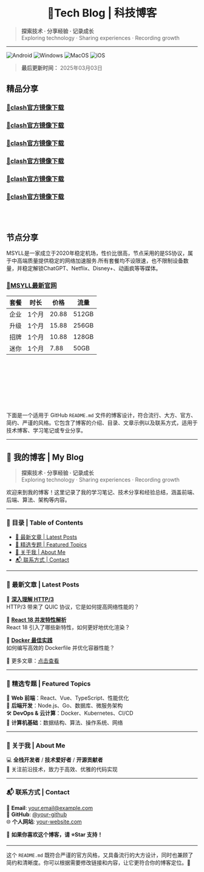 <h1 align="center">📘Tech Blog  | 科技博客</h1>

> **探索技术 · 分享经验 · 记录成长**  
> Exploring technology · Sharing experiences · Recording growth 

---

![Android](https://img.shields.io/badge/安卓-Android-brightgreen)
![Windows](https://img.shields.io/badge/微软-Windows-blue)
![MacOS](https://img.shields.io/badge/OS-MacOS-lightgrey)
![iOS](https://img.shields.io/badge/苹果-iOS-red)
> ****最后更新时间：**** 2025年03月03日
## 精品分享
### [🚀clash官方镜像下载](https://github.com/wangzai69/ClashX)
### [🚀clash官方镜像下载](https://github.com/wangzai69/ClashX)
### [🚀clash官方镜像下载](https://github.com/wangzai69/ClashX)
### [🚀clash官方镜像下载](https://github.com/wangzai69/ClashX)
### [🚀clash官方镜像下载](https://github.com/wangzai69/ClashX)
### [🚀clash官方镜像下载](https://github.com/wangzai69/ClashX)
<br>
<br>

## 节点分享
MSYLL是一家成立于2020年稳定机场，性价比很高，节点采用的是SS协议，属于中高端质量提供稳定的网络加速服务.所有套餐均不设限速，也不限制设备数量，并稳定解锁ChatGPT、Netflix、Disney+、动画疯等等媒体。
### [🚀MSYLL最新官网](https://122677.top)

| 套餐 | 时长 | 价格 | 流量 |
|------|------|------|------|
| 企业 | 1个月 |20.88 |512GB |
| 升级 | 1个月 |15.88 |256GB |
| 招牌 | 1个月 |10.88 |128GB |
| 迷你 | 1个月 |7.88  |50GB  |
<br>
<br>
<br>
<br>
<br>
<br>
<br>

下面是一个适用于 GitHub `README.md` 文件的博客设计，符合流行、大方、官方、简约、严谨的风格。它包含了博客的介绍、目录、文章示例以及联系方式，适用于技术博客、学习笔记或专业分享。  

---

## 📘 我的博客 | My Blog

> **探索技术 · 分享经验 · 记录成长**  
> Exploring technology · Sharing experiences · Recording growth  

欢迎来到我的博客！这里记录了我的学习笔记、技术分享和经验总结，涵盖前端、后端、算法、架构等内容。  

---

### 📂 目录 | Table of Contents  
- [🚀 最新文章 | Latest Posts](#-最新文章--latest-posts)  
- [📖 精选专题 | Featured Topics](#-精选专题--featured-topics)  
- [📌 关于我 | About Me](#-关于我--about-me)  
- [📬 联系方式 | Contact](#-联系方式--contact)  

---

### 🚀 最新文章 | Latest Posts  

📌 **[深入理解 HTTP/3](https://github.com/your-repo/issues/1)**  
HTTP/3 带来了 QUIC 协议，它是如何提高网络性能的？  

📌 **[React 18 并发特性解析](https://github.com/your-repo/issues/2)**  
React 18 引入了哪些新特性，如何更好地优化渲染？  

📌 **[Docker 最佳实践](https://github.com/your-repo/issues/3)**  
如何编写高效的 Dockerfile 并优化容器性能？  

🔗 更多文章：[点击查看](https://github.com/your-repo/issues)  

---

### 📖 精选专题 | Featured Topics  
🎯 **Web 前端**：React、Vue、TypeScript、性能优化  
📌 **后端开发**：Node.js、Go、数据库、微服务架构  
🛠 **DevOps & 云计算**：Docker、Kubernetes、CI/CD  
🔎 **计算机基础**：数据结构、算法、操作系统、网络  

---

### 📌 关于我 | About Me  
💻 **全栈开发者** / **技术爱好者** / **开源贡献者**  
🚀 关注前沿技术，致力于高效、优雅的代码实现  

---

### 📬 联系方式 | Contact  
📧 **Email**: [your.email@example.com](mailto:your.email@example.com)  
🐙 **GitHub**: [@your-github](https://github.com/your-github)  
🌐 **个人网站**: [your-website.com](https://your-website.com)  

📢 **如果你喜欢这个博客，请 ⭐Star 支持！**  

---

这个 `README.md` 既符合严谨的官方风格，又具备流行的大方设计，同时也兼顾了简约和清晰度。你可以根据需要修改链接和内容，让它更符合你的博客定位。🚀
